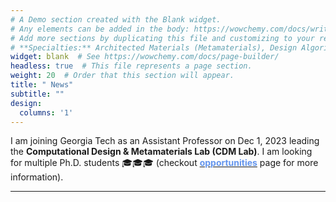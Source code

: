 ```yaml
---
# A Demo section created with the Blank widget.
# Any elements can be added in the body: https://wowchemy.com/docs/writing-markdown-latex/
# Add more sections by duplicating this file and customizing to your requirements.
# **Specialties:** Architected Materials (Metamaterials), Design Algorithms, Responsive Materials
widget: blank  # See https://wowchemy.com/docs/page-builder/
headless: true  # This file represents a page section.
weight: 20  # Order that this section will appear.
title: " News"
subtitle: ""
design:
  columns: '1'
---
```


I am joining Georgia Tech as an Assistant Professor on Dec 1, 2023 leading the **Computational Design & Metamaterials Lab (CDM Lab)**. I am looking for multiple Ph.D. students 🎓🎓🎓 (checkout [<span style="color:CornflowerBlue">**opportunities**<span>](../opportunities) page for more information).

<!-- **My goal is to develop next-geneartion materials, device, and robots with [<span style="color:Teal">**<ins>Physical Intelligence</ins>**<span>](../../publication/PI_Sitti.pdf) by combining my expertise in [<span style="color:deepskyblue">**Architected Materials**<span> (<ins>nonlinear waves</ins>](../project/nonlinear-waves/), [<span style="color:deepskyblue"><ins>phase transitions</ins><span>](../project/phase-transitions/), [<span style="color:deepskyblue"><ins>soft robotics</ins><span>](../project/soft-robots/)), [<span style="color:salmon">**<ins>Responsive Materials</ins>**<span>](../project/micro-structures/), and [<span style="color:orange">**<ins>Design Algorithms</ins>**<span>](../project/inverse-design/).**
![](RS.png)
I received my Ph.D. from Harvard University in 2021, under the guidance of [<ins>Prof. Katia Bertoldi</ins>](https://bertoldi.seas.harvard.edu/) and [<ins>Prof. Joanna Aizenberg</ins>](https://aizenberglab.seas.harvard.edu/). Currently, I am a postdoc at MIT co-advised by [<ins>Prof. Wojciech Matusi</ins>](https://cdfg.mit.edu/) at [<span style="color:mediumslateblue"><ins>CSAIL</ins><span>](https://www.csail.mit.edu/) and [<ins>Prof. Xuanhe Zhao</ins>](http://zhao.mit.edu/) at [<span style="color:mediumslateblue"><ins>MechE</ins><span>](https://meche.mit.edu/). -->

---